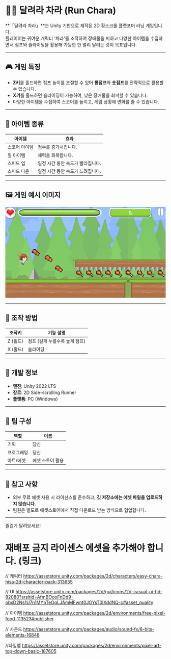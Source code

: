 # 🏃‍♀️ 달려라 차라 (Run Chara)

**「달려라 차라」**는 Unity 기반으로 제작된 2D 횡스크롤 플랫포머 러닝 게임입니다.  
플레이어는 귀여운 캐릭터 '차라'를 조작하여 장애물을 피하고 다양한 아이템을 수집하면서 점프와 슬라이딩을 활용해 가능한 한 멀리 달리는 것이 목표입니다.

---

## 🎮 게임 특징

- **Z키**를 홀드하면 점프 높이를 조절할 수 있어 **롱점프**와 **숏점프**를 전략적으로 활용할 수 있습니다.
- **X키**를 홀드하면 슬라이딩이 가능하여, 낮은 장애물을 회피할 수 있습니다.
- 다양한 아이템을 수집하여 스코어를 높이고, 게임 상황에 변화를 줄 수 있습니다.

---

## 🧩 아이템 종류

| 아이템       | 효과                           |
|--------------|--------------------------------|
| 스코어 아이템 | 점수를 증가시킵니다.            |
| 힐 아이템     | 체력을 회복합니다.              |
| 스피드 업     | 일정 시간 동안 속도가 빨라집니다. |
| 스피드 다운   | 일정 시간 동안 속도가 느려집니다. |

---

## 🖼️ 게임 예시 이미지

![게임 화면 예시](./Assets/Sprites/PlayScreenShot.png)

---

## 🔧 조작 방법

| 조작키 | 기능 설명           |
|--------|--------------------|
| Z (홀드) | 점프 (길게 누를수록 높게 점프) |
| X (홀드) | 슬라이딩           |

---

## 📌 개발 정보

- **엔진**: Unity 2022 LTS
- **장르**: 2D Side-scrolling Runner
- **플랫폼**: PC (Windows)

---

## 👥 팀 구성

| 역할 | 이름 |
|------|------|
| 기획 | 당신 |
| 프로그래밍 | 당신 |
| 아트/에셋 | 에셋 스토어 활용 |

---

## 💬 참고 사항

- 외부 무료 에셋 사용 시 라이선스를 준수하고, **깃 저장소에는 에셋 파일을 업로드하지 않습니다.**
- 팀원은 별도로 에셋스토어에서 직접 다운로드 받는 방식으로 협업합니다.

---

즐겁게 달려보세요!

# 재배포 금지 라이센스 에셋을 추가해야 합니다. (링크)
// 캐릭터
https://assetstore.unity.com/packages/2d/characters/easy-chara-hisa-2d-character-pack-313655

// UI
https://assetstore.unity.com/packages/2d/gui/icons/2d-casual-ui-hd-82080?srsltid=AfmBOooFnDd9-obxD2Ns1U7n1MYbTeOqLJAmMFwnt0JOYsT0lXddNQ-c#asset_quality 

// 아이템
https://assetstore.unity.com/packages/2d/environments/free-pixel-food-113523#publisher 

// 사운드
https://assetstore.unity.com/packages/audio/sound-fx/8-bits-elements-16848

//타일맵
https://assetstore.unity.com/packages/2d/environments/pixel-art-top-down-basic-187605
